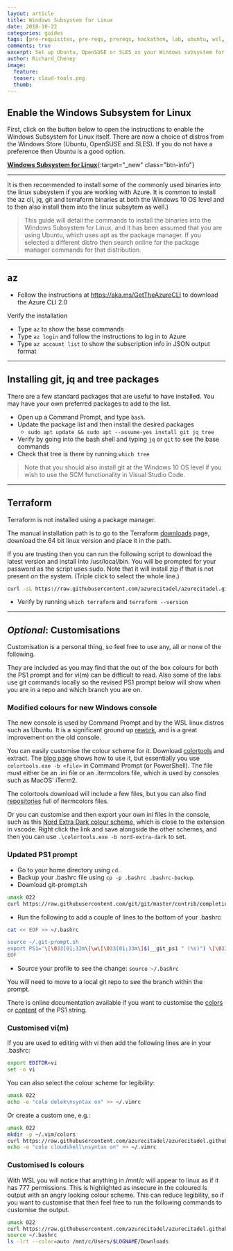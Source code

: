 ```yaml
---
layout: article
title: Windows Subsystem for Linux
date: 2018-10-22
categories: guides
tags: [pre-requisites, pre-reqs, prereqs, hackathon, lab, ubuntu, wsl, lxss]
comments: true
excerpt: Set up Ubuntu, OpenSUSE or SLES as your Windows subsystem for Linux (WSL). Now with additional customisations!
author: Richard_Cheney
image:
  feature:
  teaser: cloud-tools.png
  thumb:
---
```


## Enable the Windows Subsystem for Linux

First, click on the button below to open the instructions to enable the Windows Subsystem for Linux itself.  There are now a choice of distros from the Windows Store (Ubuntu, OpenSUSE and SLES).  If you do not have a preference then Ubuntu is a good option.

[**Windows Subsystem for Linux**](https://docs.microsoft.com/en-gb/windows/wsl/install-win10){:target="_new" class="btn-info"}

----------

It is then recommended to install some of the commonly used binaries into the linux subsystem if you are working with Azure. It is common to install the az cli, jq, git and terraform binaries at both the Windows 10 OS level and to then also install them into the linux subsytem as well.)

> This guide will detail the commands to install the binaries into the Windows Subsystem for Linux, and it has been assumed that you are using Ubuntu, which uses apt as the package manager.  If you selected a different distro then search online for the package manager commands for that distribution.

----------

## az

* Follow the instructions at <https://aka.ms/GetTheAzureCLI> to download the Azure CLI 2.0

Verify the installation

* Type `az` to show the base commands
* Type `az login` and follow the instructions to log in to Azure
* Type `az account list` to show the subscription info in JSON output format

----------

## Installing git, jq and tree packages

There are a few standard packages that are useful to have installed.  You may have your own preferred packages to add to the list.

* Open up a Command Prompt, and type `bash`.
* Update the package list and then install the desired packages
    * `sudo apt update && sudo apt --assume-yes install git jq tree`
* Verify by going into the bash shell and typing `jq` or `git` to see the base commands
* Check that tree is there by running `which tree`

> Note that you should also install git at the Windows 10 OS level if you wish to use the SCM functionality in Visual Studio Code.

----------

## Terraform

Terraform is not installed using a package manager.

The manual installation path is to go to the Terraform [downloads](https://www.terraform.io/downloads.html) page, download the 64 bit linux version and place it in the path.

If you are trusting then you can run the following script to download the latest version and install into /usr/local/bin.  You will be prompted for your password as the script uses sudo. Note that it will install zip if that is not present on the system. (Triple click to select the whole line.)

```bash
curl -sL https://raw.githubusercontent.com/azurecitadel/azurecitadel.github.io/master/workshops/terraform/installLatestTerraform.sh | sudo -E bash -
```

* Verify by running `which terraform` and `terraform --version`

----------

## *Optional*: Customisations

Customisation is a personal thing, so feel free to use any, all or none of the following.

They are included as you may find that the out of the box colours for both the PS1 prompt and for vi(m) can be difficult to read.  Also some of the labs use git commands locally so the revised PS1 prompt below will show when you are in a repo and which branch you are on.

### Modified colours for new Windows console

The new console is used by Command Prompt and by the WSL linux distros such as Ubuntu.  It is a significant ground up [rework](https://blogs.msdn.microsoft.com/commandline/tag/console/), and is a great improvement on the old console.

You can easily customise the colour scheme for it.  Download [colortools](https://github.com/Microsoft/console/releases) and extract.  The [blog page](https://blogs.msdn.microsoft.com/commandline/2017/08/11/introducing-the-windows-console-colortool/) shows how to use it, but essentially you use `colortools.exe -b <file>` in Command Prompt (or PowerShell).  The file must either be an .ini file or an .itermcolors file, which is used by consoles such as MacOS' iTerm2.

The colortools download will include a few files, but you can also find [repositories](https://github.com/mbadolato/iTerm2-Color-Schemes) full of itermcolors files.

Or you can customise and then export your own ini files in the console, such as this [Nord Extra Dark colour scheme](https://raw.githubusercontent.com/azurecitadel/azurecitadel.github.io/master/guides/wsl/nord-extra-dark.ini), which is close to the extension in vscode. Right click the link and save alongside the other schemes, and then you can use `.\colortools.exe -b nord-extra-dark` to set.

### Updated PS1 prompt

* Go to your home directory using `cd`.
* Backup your .bashrc file using `cp -p .bashrc .bashrc-backup`.
* Download git-prompt.sh

```bash
umask 022
curl https://raw.githubusercontent.com/git/git/master/contrib/completion/git-prompt.sh > ~/.git-prompt.sh
```

* Run the following to add a couple of lines to the bottom of your .bashrc

```bash
cat << EOF >> ~/.bashrc

source ~/.git-prompt.sh
export PS1='\[\033[01;32m\]\w\[\033[01;33m\]$(__git_ps1 " (%s)") \[\033[01;37m\]\$ '
EOF
```

* Source your profile to see the change: `source ~/.bashrc`

You will need to move to a local git repo to see the branch within the prompt.

There is online documentation available if you want to customise the [colors]((http://tldp.org/HOWTO/Bash-Prompt-HOWTO/x329.html)) or [content](https://help.ubuntu.com/community/CustomizingBashPrompt) of the PS1 string.

### Customised vi(m)

If you are used to editing with vi then add the following lines are in your .bashrc:

```bash
export EDITOR=vi
set -o vi
```

You can also select the colour scheme for legibility:

```bash
umask 022
echo -e "colo delek\nsyntax on" >> ~/.vimrc
```

Or create a custom one, e.g.:

```bash
umask 022
mkdir -p ~/.vim/colors
curl https://raw.githubusercontent.com/azurecitadel/azurecitadel.github.io/master/guides/wsl/cloudshell.vim > ~/.vim/colors/cloudshell.vim
echo -e "colo cloudshell\nsyntax on" >> ~/.vimrc
```

### Customised ls colours

With WSL you will notice that anything in /mnt/c will appear to linux as if it has 777 permissions.  This is highlighted as insecure in the coloured ls output with an angry looking colour scheme. This can reduce legibility, so if you want to customise that then feel free to run the following commands to customise the output.

```bash
umask 022
curl https://raw.githubusercontent.com/azurecitadel/azurecitadel.github.io/master/guides/wsl/.dircolors_cloudshell > ~/.dircolors
source ~/.bashrc
ls -lrt --color=auto /mnt/c/Users/$LOGNAME/Downloads
```
